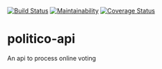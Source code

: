 
[![Build Status](https://travis-ci.org/softMaina/politico-api.svg?branch=develop)](https://travis-ci.org/softMaina/politico-api)
[![Maintainability](https://api.codeclimate.com/v1/badges/c71beed775eb3c0307ed/maintainability)](https://codeclimate.com/github/softMaina/politico-api/maintainability)
[![Coverage Status](https://coveralls.io/repos/github/softMaina/politico-api/badge.svg?branch=develop)](https://coveralls.io/github/softMaina/politico-api?branch=develop)
# politico-api
An api to process online voting 
